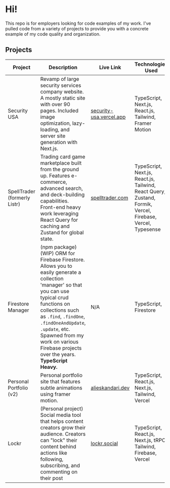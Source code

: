 # Hi!

This repo is for employers looking for code examples of my work. I've pulled code from a variety of projects to provide you with a concrete example of my code quality and organization.

## Projects

| Project               | Description                                                                     | Live Link | Technologies Used                                              | Language   | Code     | Year |
|-----------------------|---------------------------------------------------------------------------------|------|----------------------------------------------------------------|------------|----------|-------|
| Security USA          | Revamp of large security services company website. A mostly static site with over 90 pages. Included image optimization, lazy-loading, and server site generation with Next.js. | [security-usa.vercel.app](https://security-usa.vercel.app) | TypeScript, Next.js, React.js, Tailwind, Framer Motion        | TypeScript | [Sample (Home Page)](https://github.com/AliEskandari/for-employers/tree/main/security-usa) | 2024 |
| SpellTrader (formerly Listr)   | Trading card game marketplace built from the ground up. Features e-commerce, advanced search, and deck-building capabilities. Front-end heavy work leveraging React Query for caching and Zustand for global state. | [spelltrader.com](https://spelltrader.com) | TypeScript, Next.js, React.js, Tailwind, React Query, Zustand, Formik, Vercel, Firebase, Vercel, Typesense | TypeScript | [Sample (Deck Builder Page)](https://github.com/AliEskandari/for-employers/tree/main/spell-trader) | 2023-2024
| Firestore Manager | (npm package) (WIP) ORM for Firebase Firestore. Allows you to easily generate a collection 'manager' so that you can use typical crud functions on collections such as `.find`, `.findOne`, `.findOneAndUpdate`, `.update`, etc. Spawned from my work on various Firebase projects over the years. **TypeScript Heavy.**| N/A | TypeScript, Firestore | TypeScript | [Repo](https://github.com/AliEskandari/firestore-manager) | 2024 | 
| Personal Portfolio (v2) | Personal portfolio site that features subtle animations using framer motion. | [alieskandari.dev](https://alieskandari.dev) | TypeScript, React.js, Next.js, Tailwind, Vercel | TypeScript | [Repo](https://github.com/AliEskandari/personal-website) | 2024 |
| Lockr                 | (Personal project) Social media tool that helps content creators grow their audience. Creators can "lock" their content behind actions like following, subscribing, and commenting on their post| [lockr.social](https://lockr.social) | TypeScript, React.js, Next.js, tRPC, Tailwind, Firebase, Vercel | TypeScript | [Repo](https://github.com/AliEskandari/lockr) | 2022 |

  
